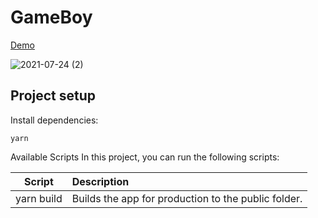 # GameBoy
[Demo](https://chenej9797.github.io/css_game_boy/)

![2021-07-24 (2)](https://user-images.githubusercontent.com/32087765/126860281-6670e52b-9505-4c97-976d-af8e49441296.png)

## Project setup
Install dependencies:
```
yarn
```
Available Scripts
In this project, you can run the following scripts:

Script	   | Description
-----------|:---------------------------------------------------
yarn build |	Builds the app for production to the public folder.
